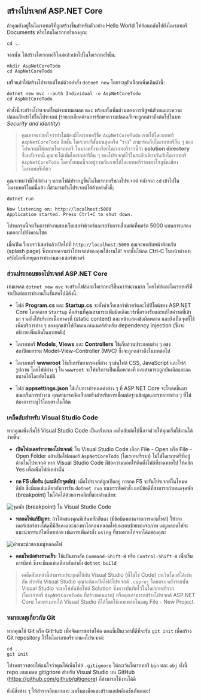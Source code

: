 ## สร้างโปรเจกต์ ASP.NET Core
ถ้าคุณยังอยู่ในไดเรกทอรีที่ถูกสร้างขึ้นสำหรับตัวอย่าง Hello World ให้ย้อนกลับไปยังไดเรกทอรี Documents หรือโฮมไดเรกทอรีของคุณ:

```
cd ..
```

จากนั้น ให้สร้างไดเรกทอรีใหม่แล้วเข้าไปในไดเรกทอรีนั้น:

```
mkdir AspNetCoreTodo
cd AspNetCoreTodo
```

เสร็จแล้วให้สร้างโปรเจกต์ใหม่ด้วยคำสั่ง  `dotnet new` โดยระบุตัวเลือกเพิ่มเติมดังนี้:

```
dotnet new mvc --auth Individual -o AspNetCoreTodo
cd AspNetCoreTodo
```

คำสั่งนี้จะสร้างโปรเจกต์ใหม่จากเทมเพลต `mvc` พร้อมทั้งเพิ่มส่วนของการพิสูจน์ตัวตนและความปลอดภัยเข้าไปในโปรเจกต์ (รายละเอียดด้านการรักษาความปลอดภัยจะถูกกล่าวถึงต่อไปในบท *Security and identity*)

>  คุณอาจแปลกใจว่าทำไมต้องมีไดเรกทอรีชื่อ `AspNetCoreTodo` ภายใต้ไดเรกทอรี `AspNetCoreTodo` อีกชั้น ไดเรกทอรีชั้นบนสุดหรือ "ราก" สามารถเก็บไดเรกทอรีอื่น ๆ ของโปรเจกต์ได้หลายไดเรกทอรี ในบางครั้งจะเรียกไดเรกทอรีรากนี้ว่า **solution directory** ซึ่งหลังจากนี้ คุณจะได้เพิ่มไดเรกทอรีอื่น ๆ ของโปรเจกต์ไว้ในระดับเดียวกันกับไดเรกทอรี `AspNetCoreTodo` โดยทั้งหมดนี้จะอยู่รวมกันภายใต้ไดเรกทอรีรากของโซลูชันเพียงไดเรกทอรีเดียว

คุณจะพบว่ามีไฟล์ต่าง ๆ หลายไฟล์ปรากฏขึ้นในไดเรกทอรีของโปรเจกต์ หลังจาก `cd` เข้าไปในไดเรกทอรีใหม่นี้แล้ว ก็สามารถรันโปรเจกต์ได้ด้วยคำสั่งนี้:

```
dotnet run

Now listening on: http://localhost:5000
Application started. Press Ctrl+C to shut down.
```

โปรแกรมนี้จะเริ่มการทำงานของเว็บเซอร์ฟเวอร์และรอรับการเชื่อมต่อที่พอร์ต 5000 แทนการแสดงผลออกไปยังคอนโซล

เมื่อเปิดเว็บเบราว์เซอร์แล้วเปิดไปที่ `http://localhost:5000` คุณจะพบกับหน้าต้อนรับ (splash page) ซึ่งหมายความว่าโปรเจกต์ของคุณใช้งานได้! จากนั้นให้กด Ctrl-C ในหน้าต่างเทอร์มินัลเพื่อหยุดการทำงานของเซอร์ฟเวอร์

### ส่วนประกอบของโปรเจกต์ ASP.NET Core
เทมเพลต `dotnet new mvc` จะสร้างไฟล์และไดเรกทอรีขึ้นมาจำนวนมาก โดยไฟล์และไดเรกทอรีที่จำเป็นต่อการทำงานในขั้นต่อไปมีดังนี้:

* ไฟล์ **Program.cs** และ **Startup.cs** จะตั้งค่าเว็บเซอร์ฟเวอร์และไปป์ไลน์ของ ASP.NET Core โดยคลาส `Startup` คือส่วนที่คุณสามารถเพิ่มมิดเดิลแวร์เพื่อรองรับและแก้ไขคำขอที่เข้ามา รวมถึงให้บริการเนื้อหาคงที่ (static content) และหน้าแสดงข้อผิดพลาด และยังเป็นจุดที่ใช้เพิ่มบริการต่าง ๆ ของคุณเข้าไปยังคอนเทนเนอร์สำหรับ dependency injection (ซึ่งจะอธิบายเพิ่มเติมในภายหลัง)

* ไดเรกทอรี **Models**, **Views** และ **Controllers** ใช้เก็บส่วนประกอบต่าง ๆ อขงสถาปัตยกรรม Model-View-Controller (MVC) ซึ่งจะถูกกล่าวถึงในบทต่อไป

* ไดเรกทอรี **wwwroot** ใช้เก็บทรัพยากรคงที่ต่าง ๆ เช่นไฟล์ CSS, JavaScript และไฟล์รูปภาพ โดยไฟล์ต่าง ๆ ใน `wwwroot` จะให้บริการเป็นเนื้อหาคงที่ และสามารถถูกบันเดิลและลดขนาดได้โดยอัตโนมัติ 

* ไฟล์ **appsettings.json** ใช้เก็บการกำหนดค่าต่าง ๆ ที่ ASP.NET Core จะโหลดขึ้นมาขณะเริ่มการทำงาน คุณสามารถจัดเก็บสตริงสำหรับการเชื่อมต่อฐานข้อมูลและรายการต่าง ๆ ที่ไม่ต้องการระบุไว้โดยตรงในโค้ด

### เคล็ดลับสำหรับ Visual Studio Code

หากคุณเพิ่งเริ่มใช้ Visual Studio Code เป็นครั้งแรก เคล็ดลับต่อไปนี้อาจช่วยให้คุณเริ่มใช้งานได้ง่ายขึ้น:

* **เปิดโฟลเดอร์รากของโปรเจกต์**: ใน Visual Studio Code เลือก File - Open หรือ File - Open Folder แล้วเปิดโฟลเดอร์ `AspNetCoreTodo` (ไดเรกทอรีราก) ไม่ใช่ไดเรกทอรีที่อยู่ด้านในโปรเจกต์ หาก Visual Studio Code มีข้อความบอกให้ติดตั้งไฟล์ที่ขาดหายไป ให้คลิก Yes เพื่อเพิ่มไฟล์เหล่านั้น

* **กด F5 เพื่อรัน (และดีบักจุดพัก)**: เมื่อโปรเจกต์ถูกเปิดอยู่ การกด F5 จะรันโปรเจกต์ในโหมดดีบัก ซึ่งมีผลเช่นเดียวกับการรัน `dotnet run` บนบรรทัดคำสั่ง แต่มีข้อดีที่สามารถกำหนดจุดพัก (breakpoint) ในโค้ดได้ด้วยการคลิกที่ขอบด้านซ้าย:

![จุดพัก (breakpoint) ใน Visual Studio Code](breakpoint.png)

* **หลอดไฟแก้ปัญหา**: ถ้าโค้ดของคุณมีเส้นหยักสีแดง (มีข้อผิดพลาดจากการคอมไพล์) ให้วางเคอร์เซอร์ตรงโค้ดที่มีสีแดงและมองหาไอคอนหลอดไฟบนขอบซ้ายของจอภาพ เมนูหลอดไฟจะแนะนำการแก้ไขที่พบบ่อย เช่นการเพิ่มคำสั่ง `using` ที่ขาดหายไปจากโค้ดของคุณ:

![คำแนะนำของเมนูหลอดไฟ](lightbulb.png)

* **คอมไพล์อย่างรวดเร็ว**: ใช้แป้นทางลัด `Command-Shift-B` หรือ `Control-Shift-B` เพื่อเริ่มการบิลท์ ซึ่งจะมีผลเช่นเดียวกับคำสั่ง `dotnet build`

> เคล็ดลับเหล่านี้สามารถประยุกต์ใช้กับ Visual Studio (ที่ไม่ใช่ Code) บนวินโดวส์ได้เช่นกัน สำหรับ Visual Studio คุณจะต้องเปิดไฟล์โปรเจกต์ `.csproj` โดยตรง หลังจากนั้น Visual Studio จะขอให้บันทึกไฟล์ Solution ซึ่งควรบันทึกไว้ในไดเรกทอรีราก (ไดเรกทอรี `AspNetCoreTodo` ที่สร้างตอนแรก) หรือคุณสามารถสร้างโปรเจกต์ ASP.NET Core โดยตรงภายใต้ Visual Studio ก็ได้โดยใช้เทมเพลตในเมนู File - New Project.

### หมายเหตุเกี่ยวกับ Git

หากคุณใช้ Git หรือ GitHub เพื่อจัดการซอร์สโค้ด ตอนนี้เป็นเวลาที่ดีที่จะรัน `git init` เพื่อสร้าง Git repository ไว้ในไดเรกทอรีรากของโปรเจกต์:

```
cd ..
git init
```

โปรดตรวจสอบให้แน่ใจว่าคุณได้เพิ่มไฟล์ `.gitignore` ให้ละเว้นไดเรกทอรี `bin` และ `obj` ทั้งนี้ repo เทมเพลต gitignore สำหรับ Visual Studio บน GitHub (https://github.com/github/gitignore) ก็สามารถใช้งานได้ดี

ยังมีสิ่งต่าง ๆ ให้สำรวจอีกมากมาย มาเริ่มลงมือและสร้างแอปพลิเคชันกันเถอะ!
